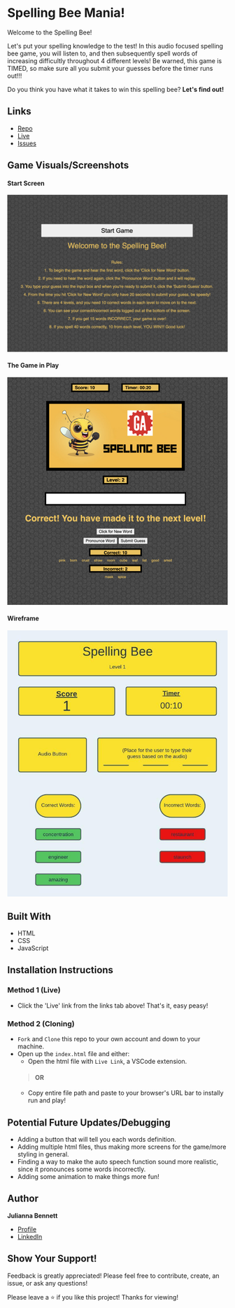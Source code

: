 
# Spelling Bee Mania!

Welcome to the Spelling Bee!
    
Let's put your spelling knowledge to the test! In this audio focused spelling bee game, you will listen to, and then subsequently spell words of increasing difficultly throughout 4 different levels! Be warned, this game is TIMED, so make sure all you submit your guesses before the timer runs out!!!

Do you think you have what it takes to win this spelling bee? **Let's find out!**
    

## Links

- [Repo](https://github.com/julibennett/Project_1_SpellingBee 'Project_1_SpellingBee')
- [Live](https://julibennett.github.io/Project_1_SpellingBee/ 'Live View')
- [Issues](https://github.com/julibennett/Project_1_SpellingBee/issues 'Issues Page')

## Game Visuals/Screenshots

#### Start Screen
![Game Start Screen](spellingbeestart.png 'Start Screen')

#### The Game in Play
![The Game in Play](spellingbee.png 'Game in Play')

#### Wireframe
![Wire Frames](wireframes.png 'Wireframes')

## Built With

- HTML
- CSS
- JavaScript

## Installation Instructions

### Method 1 (Live)

- Click the 'Live' link from the links tab above! That's it, easy peasy!

### Method 2 (Cloning)

- `Fork` and `Clone` this repo to your own account and down to your machine.
- Open up the `index.html` file and either: 
    - Open the html file with `Live Link`, a VSCode extension.
    > #### OR 
    - Copy entire file path and paste to your browser's URL bar to instally run and play!

## Potential Future Updates/Debugging

- Adding a button that will tell you each words definition.
- Adding multiple html files, thus making more screens for the game/more styling in general.
- Finding a way to make the auto speech function sound more realistic, since it pronounces some words incorrectly.
- Adding some animation to make things more fun!

## Author

**Julianna Bennett**

- [Profile](https://github.com/julibennett 'Julianna Bennett')
- [LinkedIn](https://www.linkedin.com/in/julianna-bennett4/)

## Show Your Support!

Feedback is greatly appreciated! Please feel free to contribute, create, an issue, or ask any questions! 

Please leave a ⭐️ if you like this project! Thanks for viewing!

